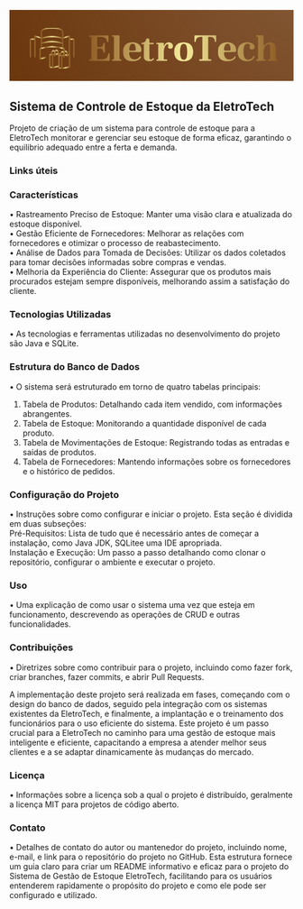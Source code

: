 ![logo](https://github.com/tomasiamussuri/SistemaGestaoEstoque_EletroTech/blob/main/img/logo_eletrotech.png)


## Sistema de Controle de Estoque da EletroTech
Projeto de criação de um sistema para controle de estoque para a EletroTech monitorar e gerenciar seu estoque de forma eficaz, garantindo o equilibrio adequado entre a ferta e demanda.</br>

### Links úteis

### Características
• Rastreamento Preciso de Estoque: Manter uma visão clara e atualizada do estoque disponível. </br>
• Gestão Eficiente de Fornecedores: Melhorar as relações com fornecedores e otimizar o processo de reabastecimento. </br>
• Análise de Dados para Tomada de Decisões: Utilizar os dados coletados para tomar decisões informadas sobre compras e vendas. </br>
• Melhoria da Experiência do Cliente: Assegurar que os produtos mais procurados estejam sempre disponíveis, melhorando assim a satisfação do cliente. </br>

### Tecnologias Utilizadas
• As tecnologias e ferramentas utilizadas no desenvolvimento do projeto são Java e SQLite. </br>

### Estrutura do Banco de Dados
• O sistema será estruturado em torno de quatro tabelas principais: </br>
1. Tabela de Produtos: Detalhando cada item vendido, com informações abrangentes. </br>
2. Tabela de Estoque: Monitorando a quantidade disponível de cada produto.</br>
3. Tabela de Movimentações de Estoque: Registrando todas as entradas e saídas de produtos.</br>
4. Tabela de Fornecedores: Mantendo informações sobre os fornecedores e o histórico de pedidos.</br>

### Configuração do Projeto
• Instruções sobre como configurar e iniciar o projeto. Esta seção é dividida em duas subseções:</br>
Pré-Requisitos: Lista de tudo que é necessário antes de começar a instalação, como Java JDK, SQLitee uma IDE apropriada.</br>
Instalação e Execução: Um passo a passo detalhando como clonar o repositório, configurar o ambiente e executar o projeto.</br>

### Uso
• Uma explicação de como usar o sistema uma vez que esteja em funcionamento, descrevendo as operações de CRUD e outras funcionalidades. </br>

### Contribuições
• Diretrizes sobre como contribuir para o projeto, incluindo como fazer fork, criar branches, fazer commits, e abrir Pull Requests. </br>

A implementação deste projeto será realizada em fases, começando com o design do banco de dados, seguido pela integração com os sistemas existentes da EletroTech, e finalmente, a implantação e o treinamento dos funcionários para o uso eficiente do sistema.
Este projeto é um passo crucial para a EletroTech no caminho para uma gestão de estoque mais inteligente e eficiente, capacitando a
empresa a atender melhor seus clientes e a se adaptar dinamicamente às mudanças do mercado.

### Licença
• Informações sobre a licença sob a qual o projeto é distribuído, geralmente a licença MIT para projetos de código aberto. </br>

### Contato
• Detalhes de contato do autor ou mantenedor do projeto, incluindo nome, e-mail, e link para o repositório do projeto no GitHub. Esta estrutura fornece um guia claro para criar um README informativo e eficaz para o projeto do Sistema de Gestão de Estoque EletroTech, facilitando para os usuários entenderem rapidamente o propósito do projeto e como ele pode ser configurado e utilizado. </br>
